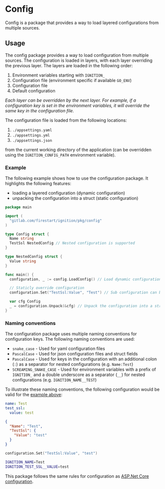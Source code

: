# Config

Config is a package that provides a way to load layered configurations from multiple sources.

## Usage

The config package provides a way to load configuration from multiple sources. The configuration is loaded in layers,
with each layer overriding the previous layer. The layers are loaded in the following order:

1. Environment variables starting with `IGNITION_`
2. Configuration file (environment specific if available `GO_ENV`)
3. Configuration file
4. Default configuration

*Each layer can be overridden by the next layer. For example, if a configuration key is set in the environment variables,*
*it will override the same key in the configuration file.*

The configuration file is loaded from the following locations:

1. `./appsettings.yaml`
2. `./appsettings.yml`
3. `./appsettings.json`

from the current working directory of the application (can be overridden using the `IGNITION_CONFIG_PATH` environment variable).

### Example

The following example shows how to use the configuration package. It highlights the following features:

- loading a layered configuration (dynamic configuration)
- unpacking the configuration into a struct (static configuration)

```go
package main

import (
  "gitlab.com/firestart/ignition/pkg/config"
)

type Config struct {
  Name string
  TestSsl NestedConfig // Nested configuration is supported
}

type NestedConfig struct {
  Value string
}

func main() {
  configuration, _ := config.LoadConfig() // Load dynamic configuration

  // Staticly override configuration
  configuration.Set("TestSsl:Value", "Test") // Sub configuration can be set using a colon

  var cfg Config
  _ = configuration.Unpack(&cfg) // Unpack the configuration into a struct
}
```

### Naming conventions

The configuration package uses multiple naming conventions for configuration keys. The following naming conventions are used:

- `snake_case` - Used for yaml configuration files
- `PascalCase` - Used for json configuration files and struct fields
- `PascalCase` - Used for keys in the configuration with an additional colon (`:`) as a separator for nested configurations (e.g. `Name:Test`)
- `SCREAMING_SNAKE_CASE` - Used for environment variables with a prefix of `IGNITION_` and a double underscore as a separator (`__`) for nested configurations (e.g. `IGNITION_NAME__TEST`)

To illustrate these naming conventions, the following configuration would be valid for the [example above](#example):

```yaml
name: Test
test_ssl:
  value: test
```

```json
{
  "Name": "Test",
  "TestSsl": {
    "Value": "test"
  }
}
```

```go
configuration.Set("TestSsl:Value", "test")
```

```bash
IGNITION_NAME=Test
IGNITION_TEST_SSL__VALUE=test
```

This package follows the same rules for configuration as [ASP.Net Core configuration](https://learn.microsoft.com/en-us/aspnet/core/fundamentals/configuration/?view=aspnetcore-8.0#naming-of-environment-variables).